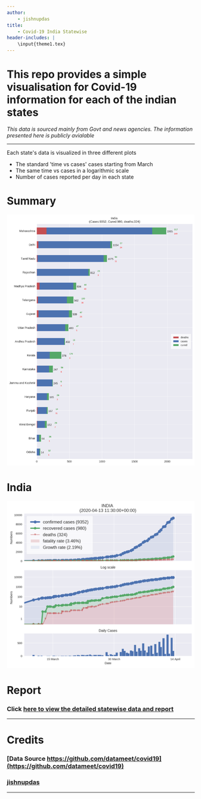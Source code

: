 ```yaml
---
author: 
    - jishnupdas
title:
    - Covid-19 India Statewise
header-includes: |
    \input{theme1.tex}
---
```


# This repo provides a simple visualisation for Covid-19 information for each of the indian states

*This data is sourced mainly from Govt and news agencies. The information presented here is publicly avialable*

---

Each state's data is visualized in three different plots

- The standard 'time vs cases' cases starting from March
- The same time vs cases in a logarithmic scale
- Number of cases reported per day in each state

# Summary 

![statewise numbers](plots/summary.png)

# India

![](plots/ind.png)

# Report

### Click [here to view the detailed statewise data and report](https://github.com/jishnupdas/Covid-19-IND/blob/master/report.pdf)
---


# Credits 

### [Data Source https://github.com/datameet/covid19](https://github.com/datameet/covid19)
### [jishnupdas](https://github.com/jishnupdas/Covid-19-IND)
---



